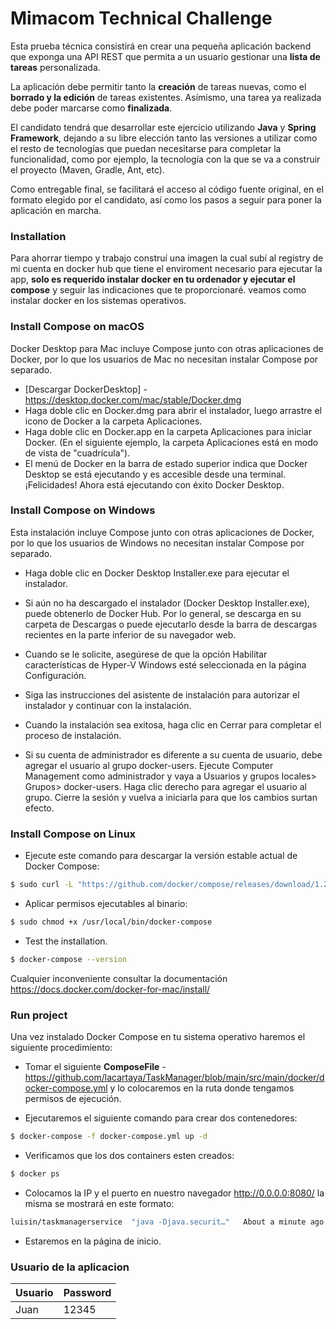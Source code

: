 # Mimacom Technical Challenge

Esta prueba técnica consistirá en crear una pequeña aplicación backend que exponga una API
REST que permita a un usuario gestionar una **lista de tareas** personalizada.

La aplicación debe permitir tanto la **creación** de tareas nuevas, como el **borrado y la edición**
de tareas existentes. Asímismo, una tarea ya realizada debe poder marcarse como **finalizada**.

El candidato tendrá que desarrollar este ejercicio utilizando **Java** y **Spring Framework**,
dejando a su libre elección tanto las versiones a utilizar como el resto de tecnologías que
puedan necesitarse para completar la funcionalidad, como por ejemplo, la tecnología con la
que se va a construir el proyecto (Maven, Gradle, Ant, etc).

Como entregable final, se facilitará el acceso al código fuente original, en el formato elegido por
el candidato, así como los pasos a seguir para poner la aplicación en marcha.


### Installation

Para ahorrar tiempo y trabajo construí una imagen la cual subí al registry de mi cuenta en docker hub que tiene el enviroment necesario para ejecutar la app, **solo es requerido instalar docker en tu ordenador y ejecutar el compose** y seguir las indicaciones que te proporcionaré. veamos como instalar docker en los sistemas operativos. 

### Install Compose on macOS

Docker Desktop para Mac incluye Compose junto con otras aplicaciones de Docker, por lo que los usuarios de Mac no necesitan instalar Compose por separado.

* [Descargar DockerDesktop] - https://desktop.docker.com/mac/stable/Docker.dmg
* Haga doble clic en Docker.dmg para abrir el instalador, luego arrastre el icono de Docker a la carpeta Aplicaciones.
* Haga doble clic en Docker.app en la carpeta Aplicaciones para iniciar Docker. (En el siguiente ejemplo, la carpeta Aplicaciones está en modo de vista de "cuadrícula").
* El menú de Docker en la barra de estado superior indica que Docker Desktop se está ejecutando y es accesible desde una terminal. ¡Felicidades! Ahora está ejecutando con éxito Docker Desktop.

### Install Compose on Windows

Esta instalación incluye Compose junto con otras aplicaciones de Docker, por lo que los usuarios de Windows no necesitan instalar Compose por separado.

* Haga doble clic en Docker Desktop Installer.exe para ejecutar el instalador.

* Si aún no ha descargado el instalador (Docker Desktop Installer.exe), puede obtenerlo de Docker Hub. Por lo general, se descarga en su carpeta de Descargas o puede ejecutarlo desde la barra de descargas recientes en la parte inferior de su navegador web.

* Cuando se le solicite, asegúrese de que la opción Habilitar características de Hyper-V Windows esté seleccionada en la página Configuración.

* Siga las instrucciones del asistente de instalación para autorizar el instalador y continuar con la instalación.

* Cuando la instalación sea exitosa, haga clic en Cerrar para completar el proceso de instalación.

* Si su cuenta de administrador es diferente a su cuenta de usuario, debe agregar el usuario al grupo docker-users. Ejecute Computer Management como administrador y vaya a Usuarios y grupos locales> Grupos> docker-users. Haga clic derecho para agregar el usuario al grupo. Cierre la sesión y vuelva a iniciarla para que los cambios surtan efecto.

### Install Compose on Linux

* Ejecute este comando para descargar la versión estable actual de Docker Compose:
```sh
$ sudo curl -L "https://github.com/docker/compose/releases/download/1.28.2/docker-compose-$(uname -s)-$(uname -m)" -o /usr/local/bin/docker-compose
```
* Aplicar permisos ejecutables al binario:
```sh
$ sudo chmod +x /usr/local/bin/docker-compose
```
* Test the installation.
```sh
$ docker-compose --version
```

Cualquier inconveniente consultar la documentación https://docs.docker.com/docker-for-mac/install/

### Run project

Una vez instalado Docker Compose en tu sistema operativo haremos el siguiente procedimiento:

* Tomar el siguiente **ComposeFile** - https://github.com/lacartaya/TaskManager/blob/main/src/main/docker/docker-compose.yml y lo colocaremos en la ruta donde tengamos permisos de ejecución.

* Ejecutaremos el siguiente comando para crear dos contenedores:

```sh
$ docker-compose -f docker-compose.yml up -d
```
* Verificamos que los dos containers esten creados:
```sh
$ docker ps

```

* Colocamos la IP y el puerto en nuestro navegador http://0.0.0.0:8080/ la misma se mostrará en este formato:
```sh
luisin/taskmanagerservice  "java -Djava.securit…"   About a minute ago   Up About a minute   **0.0.0.0:8080->8080/tcp**              microservicio

```

* Estaremos en la página de inicio.

### Usuario de la aplicacion

| Usuario | Password |
| ------ | ------ |
| Juan | 12345 |